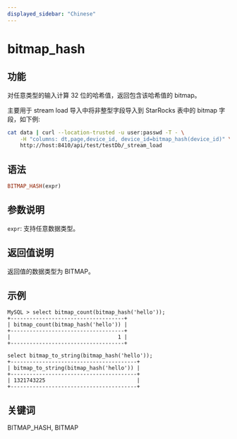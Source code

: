 ```yaml
---
displayed_sidebar: "Chinese"
---
```


# bitmap_hash

## 功能

对任意类型的输入计算 32 位的哈希值，返回包含该哈希值的 bitmap。

主要用于 stream load 导入中将非整型字段导入到 StarRocks 表中的 bitmap 字段，如下例:

```bash
cat data | curl --location-trusted -u user:passwd -T - \
    -H "columns: dt,page,device_id, device_id=bitmap_hash(device_id)" \
    http://host:8410/api/test/testDb/_stream_load
```

## 语法

```Haskell
BITMAP_HASH(expr)
```

## 参数说明

`expr`: 支持任意数据类型。

## 返回值说明

返回值的数据类型为 BITMAP。

## 示例

```Plain Text
MySQL > select bitmap_count(bitmap_hash('hello'));
+------------------------------------+
| bitmap_count(bitmap_hash('hello')) |
+------------------------------------+
|                                  1 |
+------------------------------------+

select bitmap_to_string(bitmap_hash('hello'));
+----------------------------------------+
| bitmap_to_string(bitmap_hash('hello')) |
+----------------------------------------+
| 1321743225                             |
+----------------------------------------+
```

## 关键词

BITMAP_HASH, BITMAP
